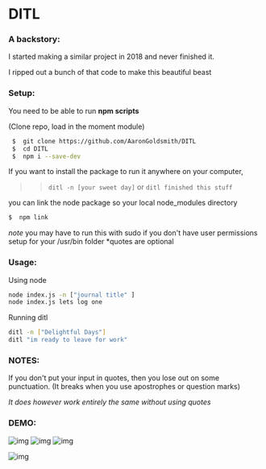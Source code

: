 # DITL

### A backstory:
I started making a similar project in 2018 and never finished it.

I ripped out a bunch of that code to make this beautiful beast

### Setup:
You need to be able to run **npm scripts**

(Clone repo, load in the moment module)
```sh
 $  git clone https://github.com/AaronGoldsmith/DITL
 $  cd DITL
 $  npm i --save-dev
```

If you want to install the package to run it anywhere on your computer,
>>  `ditl -n [your sweet day]` 
or
>>  `ditl finished this stuff`


you can link the node package so your local node_modules directory
```sh
$  npm link
```
*note* you may have to run this with sudo if you don't have user permissions setup for your /usr/bin folder
*quotes are optional
### Usage:
Using node
```sh
node index.js -n ["journal title" ]
node index.js lets log one
```
Running ditl
```sh
ditl -n ["Delightful Days"]
ditl "im ready to leave for work"
```

### NOTES:
If you don't put your input in quotes, then you lose out on some punctuation.
(It breaks when you use apostrophes or question marks)

*It does however work entirely the same without using quotes*

### DEMO:

![img](https://i.imgur.com/0g40HEi.gif)
![img](https://i.imgur.com/CD8W1b7.gif)
![img](https://i.imgur.com/LKftDOo.gif)

![img](https://i.imgur.com/F986QJb.png)
